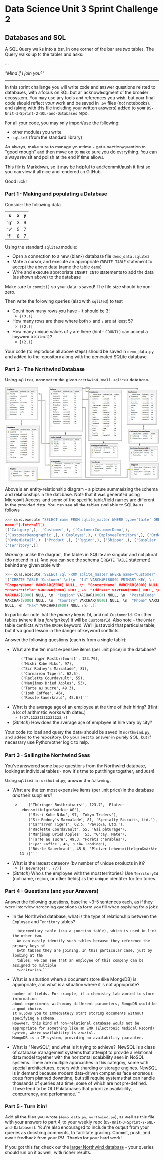 # Data Science Unit 3 Sprint Challenge 2

## Databases and SQL

A SQL Query walks into a bar. In one corner of the bar are two tables. The Query
walks up to the tables and asks:

...

*"Mind if I join you?"*

---

In this sprint challenge you will write code and answer questions related to
databases, with a focus on SQL but an acknowledgment of the broader ecosystem.
You may use any tools and references you wish, but your final code should
reflect *your* work and be saved in `.py` files (*not* notebooks), and (along
with this file including your written answers) added to your
`DS-Unit-3-Sprint-2-SQL-and-Databases` repo.

For all your code, you may only import/use the following:
- other modules you write
- `sqlite3` (from the standard library)

As always, make sure to manage your time - get a section/question to "good
enough" and then move on to make sure you do everything. You can always revisit
and polish at the end if time allows.

This file is Markdown, so it may be helpful to add/commit/push it first so you
can view it all nice and rendered on GitHub.

Good luck!

### Part 1 - Making and populating a Database

Consider the following data:

| s   | x | y |
|-----|---|---|
| 'g' | 3 | 9 |
| 'v' | 5 | 7 |
| 'f' | 8 | 7 |

Using the standard `sqlite3` module:

- Open a connection to a new (blank) database file `demo_data.sqlite3`
- Make a cursor, and execute an appropriate `CREATE TABLE` statement to accept
  the above data (name the table `demo`)
- Write and execute appropriate `INSERT INTO` statements to add the data (as
  shown above) to the database

Make sure to `commit()` so your data is saved! The file size should be non-zero.

Then write the following queries (also with `sqlite3`) to test:

- Count how many rows you have - it should be 3!
  - ```[(3,)]```
- How many rows are there where both `x` and `y` are at least 5?
  - ```[(2,)]```
- How many unique values of `y` are there (hint - `COUNT()` can accept a keyword
  `DISTINCT`)?
  - ```[(2,)]```

Your code (to reproduce all above steps) should be saved in `demo_data.py` and
added to the repository along with the generated SQLite database.

### Part 2 - The Northwind Database

Using `sqlite3`, connect to the given `northwind_small.sqlite3` database.

![Northwind Entity-Relationship Diagram](./northwind_erd.png)

Above is an entity-relationship diagram - a picture summarizing the schema and
relationships in the database. Note that it was generated using Microsoft
Access, and some of the specific table/field names are different in the provided
data. You can see all the tables available to SQLite as follows:

```python
>>> curs.execute("SELECT name FROM sqlite_master WHERE type='table' ORDER BY
name;").fetchall()
[('Category',), ('Customer',), ('CustomerCustomerDemo',),
('CustomerDemographic',), ('Employee',), ('EmployeeTerritory',), ('Order',),
('OrderDetail',), ('Product',), ('Region',), ('Shipper',), ('Supplier',),
('Territory',)]
```

*Warning*: unlike the diagram, the tables in SQLite are singular and not plural
(do not end in `s`). And you can see the schema (`CREATE TABLE` statement)
behind any given table with:
```python
>>> curs.execute('SELECT sql FROM sqlite_master WHERE name="Customer";').fetchall()
[('CREATE TABLE "Customer" \n(\n  "Id" VARCHAR(8000) PRIMARY KEY, \n
"CompanyName" VARCHAR(8000) NULL, \n  "ContactName" VARCHAR(8000) NULL, \n
"ContactTitle" VARCHAR(8000) NULL, \n  "Address" VARCHAR(8000) NULL, \n  "City"
VARCHAR(8000) NULL, \n  "Region" VARCHAR(8000) NULL, \n  "PostalCode"
VARCHAR(8000) NULL, \n  "Country" VARCHAR(8000) NULL, \n  "Phone" VARCHAR(8000)
NULL, \n  "Fax" VARCHAR(8000) NULL \n)',)]
```

In particular note that the *primary* key is `Id`, and not `CustomerId`. On
other tables (where it is a *foreign* key) it will be `CustomerId`. Also note -
the `Order` table conflicts with the `ORDER` keyword! We'll just avoid that
particular table, but it's a good lesson in the danger of keyword conflicts.

Answer the following questions (each is from a single table):

- What are the ten most expensive items (per unit price) in the database?
  ```[('Côte de Blaye', 263.5),
      ('Thüringer Rostbratwurst', 123.79),
      ('Mishi Kobe Niku', 97),
      ("Sir Rodney's Marmalade", 81),
      ('Carnarvon Tigers', 62.5),
      ('Raclette Courdavault', 55),
      ('Manjimup Dried Apples', 53),
      ('Tarte au sucre', 49.3),
      ('Ipoh Coffee', 46),
      ('Rössle Sauerkraut', 45.6)]```
- What is the average age of an employee at the time of their hiring? (Hint: a
  lot of arithmetic works with dates.)
  - ```[(37.22222222222222,)]```
- (*Stretch*) How does the average age of employee at hire vary by city?

Your code (to load and query the data) should be saved in `northwind.py`, and
added to the repository. Do your best to answer in purely SQL, but if necessary
use Python/other logic to help.

### Part 3 - Sailing the Northwind Seas

You've answered some basic questions from the Northwind database, looking at
individual tables - now it's time to put things together, and `JOIN`!

Using `sqlite3` in `northwind.py`, answer the following:

- What are the ten most expensive items (per unit price) in the database *and*
  their suppliers?
  - ```[('Côte de Blaye', 263.5, 'Aux joyeux ecclésiastiques'),
        ('Thüringer Rostbratwurst', 123.79, 'Plutzer Lebensmittelgroßmärkte AG'),
        ('Mishi Kobe Niku', 97, 'Tokyo Traders'),
        ("Sir Rodney's Marmalade", 81, 'Specialty Biscuits, Ltd.'),
        ('Carnarvon Tigers', 62.5, 'Pavlova, Ltd.'),
        ('Raclette Courdavault', 55, 'Gai pâturage'),
        ('Manjimup Dried Apples', 53, "G'day, Mate"),
        ('Tarte au sucre', 49.3, "Forêts d'érables"),
        ('Ipoh Coffee', 46, 'Leka Trading'),
        ('Rössle Sauerkraut', 45.6, 'Plutzer Lebensmittelgroßmärkte AG')]```
- What is the largest category (by number of unique products in
  it)?
  - ```[('Beverages', 77)]```
- (*Stretch*) Who's the employee with the most territories? Use
  `TerritoryId` (not name, region, or other fields) as the unique identifier for
  territories.

### Part 4 - Questions (and your Answers)

Answer the following questions, baseline ~3-5 sentences each, as if they were
interview screening questions (a form you fill when applying for a job):

- In the Northwind database, what is the type of relationship between the
  `Employee` and `Territory` tables?
  ```This is a many-to-many relationship. The EmployeeTerritory table is an
    intermediary table (aka a junction table), which is used to link the other two.
    We can easily identify such tables because they reference the primary keys of
    both tables they are joining. In this particular case, just by looking at the
    tables, we can see that an employee of this company can be assigned to multiple
    territories.```
- What is a situation where a document store (like MongoDB) is appropriate, and
  what is a situation where it is not appropriate?
  ```MongoDB would be a good choice of database for items with an indeterminate
  number of fields. For example, if a chemistry lab wanted to store information
  about experiments with many different parameters, MongoDB would be a good choice.
  It allows you to immediately start storing documents without specifying a schema.
  However, this kind of non-relational database would not be appropriate for something like an EMR (Electronic Medical Record) System, where availability is crucial.
  MongoDB is a CP system, providing no availability guarantee.
- What is "NewSQL", and what is it trying to achieve?```
  ```NewSQL is a class of database management systems that attempt to provide a relational data model together with the horizontal scalability seen in NoSQL systems. There are multiple approaches in this category, some with special architectures, others with sharding or storage engines. NewSQL is in demand because modern data-driven companies face enormous costs from planned downtime, but still require systems that can handle thousands of queries at a time, some of which are not pre-defined. These tend to be OLTP databases that prioritize availability, concurrency, and performance.```

### Part 5 - Turn it in!
Add all the files you wrote (`demo_data.py`, `northwind.py`), as well as this
file with your answers to part 4, to your weekly repo
(`DS-Unit-3-Sprint-2-SQL-and-Databases`). You're also encouraged to include the
output from your queries as docstring comments, to facilitate grading. Commit,
push, and await feedback from your PM. Thanks for your hard work!

If you got this far, check out the [larger Northwind
database](https://github.com/jpwhite3/northwind-SQLite3/blob/master/Northwind_large.sqlite.zip) -
your queries should run on it as well, with richer results.
